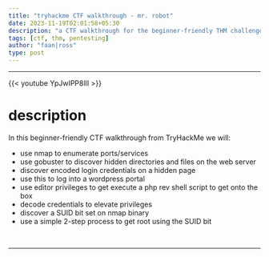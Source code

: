```yaml
---
title: "tryhackme CTF walkthrough - mr. robot"
date: 2023-11-19T02:01:58+05:30
description: "a CTF walkthrough for the beginner-friendly THM challenge, 'Mr. Robot'."
tags: [ctf, thm, pentesting]
author: "faan|ross"
type: post
---
```


*** 

{{< youtube YpJwIPP8lII >}}

# description
In this beginner-friendly CTF walkthrough from TryHackMe we will:
- use nmap to enumerate ports/services
- use gobuster to discover hidden directories and files on the web server
- discover encoded login credentials on a hidden page
- use this to log into a wordpress portal
- use editor privileges to get execute a php rev shell script to get onto the box
- decode credentials to elevate privileges
- discover a SUID bit set on nmap binary
- use a simple 2-step process to get root using the SUID bit

&nbsp; 
***
















